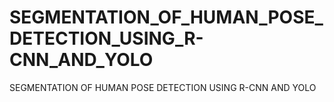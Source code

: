 # SEGMENTATION_OF_HUMAN_POSE_DETECTION_USING_R-CNN_AND_YOLO
SEGMENTATION OF HUMAN POSE DETECTION USING R-CNN AND YOLO
